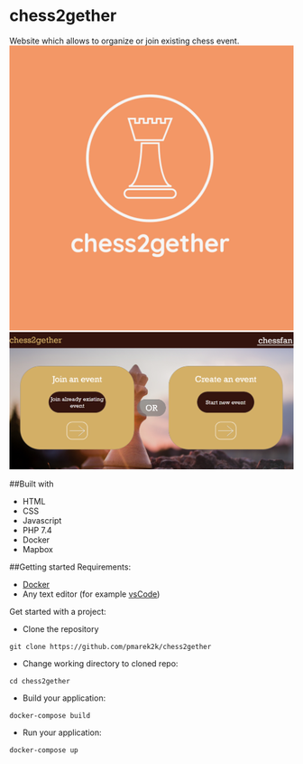 # chess2gether

Website which allows to organize or join existing chess event.
![Example](./public/img/logo.jpeg)
</br>
![Website](./public/img/image.png)

##Built with

- HTML
- CSS
- Javascript
- PHP 7.4
- Docker
- Mapbox


##Getting started
Requirements:
- [Docker](https://www.docker.com/)
- Any text editor (for example [vsCode](https://www.docker.com/))

Get started with a project:
- Clone the repository
```
git clone https://github.com/pmarek2k/chess2gether
```
- Change working directory to cloned repo:
```
cd chess2gether
```
- Build your application:
``` 
docker-compose build
```
- Run your application:
```angular2html
docker-compose up
```
